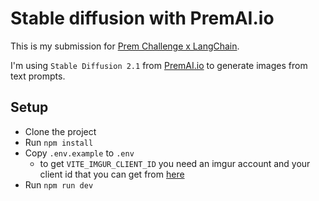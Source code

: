 # Stable diffusion with PremAI.io

This is my submission for [Prem Challenge x LangChain](https://github.com/premAI-io/challenge-with-langchain).

I'm using `Stable Diffusion 2.1` from [PremAI.io](https://premai.io) to generate images from text prompts.

## Setup

- Clone the project
- Run `npm install`
- Copy `.env.example` to `.env`
  - to get `VITE_IMGUR_CLIENT_ID` you need an imgur account and your client id that you can get from [here](https://api.imgur.com/oauth2/addclient)
- Run `npm run dev`
